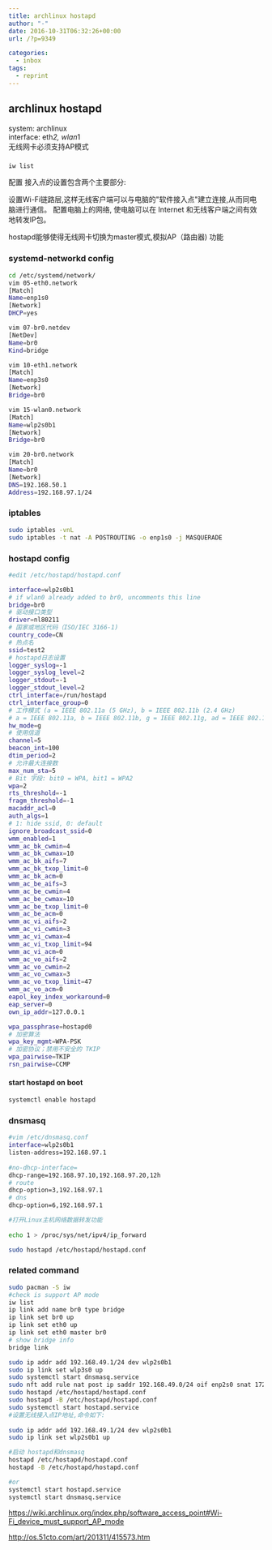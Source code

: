 ```yaml
---
title: archlinux hostapd
author: "-"
date: 2016-10-31T06:32:26+00:00
url: /?p=9349

categories:
  - inbox
tags:
  - reprint
---
```

## archlinux hostapd

system: archlinux  
interface: eth*2, wlan*1  
无线网卡必须支持AP模式  
### 
    iw list


配置
接入点的设置包含两个主要部分:

设置Wi-Fi链路层,这样无线客户端可以与电脑的"软件接入点"建立连接,从而同电脑进行通信。
配置电脑上的网络, 使电脑可以在 Internet 和无线客户端之间有效地转发IP包。

hostapd能够使得无线网卡切换为master模式,模拟AP（路由器) 功能

### systemd-networkd config
```bash
cd /etc/systemd/network/
vim 05-eth0.network
[Match]
Name=enp1s0
[Network]
DHCP=yes

vim 07-br0.netdev
[NetDev]
Name=br0
Kind=bridge

vim 10-eth1.network
[Match]
Name=enp3s0
[Network]
Bridge=br0

vim 15-wlan0.network
[Match]
Name=wlp2s0b1
[Network]
Bridge=br0

vim 20-br0.network
[Match]
Name=br0
[Network]
DNS=192.168.50.1
Address=192.168.97.1/24

```

### iptables
```bash
sudo iptables -vnL 
sudo iptables -t nat -A POSTROUTING -o enp1s0 -j MASQUERADE
```

### hostapd config
```bash
#edit /etc/hostapd/hostapd.conf

interface=wlp2s0b1
# if wlan0 already added to br0, uncomments this line
bridge=br0
# 驱动接口类型
driver=nl80211
# 国家或地区代码（ISO/IEC 3166-1) 
country_code=CN
# 热点名
ssid=test2
# hostapd日志设置
logger_syslog=-1
logger_syslog_level=2
logger_stdout=-1
logger_stdout_level=2
ctrl_interface=/run/hostapd
ctrl_interface_group=0
# 工作模式 (a = IEEE 802.11a (5 GHz), b = IEEE 802.11b (2.4 GHz)
# a = IEEE 802.11a, b = IEEE 802.11b, g = IEEE 802.11g, ad = IEEE 802.11ad (60 GHz)
hw_mode=g
# 使用信道
channel=5
beacon_int=100
dtim_period=2
# 允许最大连接数
max_num_sta=5
# Bit 字段: bit0 = WPA, bit1 = WPA2
wpa=2
rts_threshold=-1
fragm_threshold=-1
macaddr_acl=0
auth_algs=1
# 1: hide ssid, 0: default
ignore_broadcast_ssid=0
wmm_enabled=1
wmm_ac_bk_cwmin=4
wmm_ac_bk_cwmax=10
wmm_ac_bk_aifs=7
wmm_ac_bk_txop_limit=0
wmm_ac_bk_acm=0
wmm_ac_be_aifs=3
wmm_ac_be_cwmin=4
wmm_ac_be_cwmax=10
wmm_ac_be_txop_limit=0
wmm_ac_be_acm=0
wmm_ac_vi_aifs=2
wmm_ac_vi_cwmin=3
wmm_ac_vi_cwmax=4
wmm_ac_vi_txop_limit=94
wmm_ac_vi_acm=0
wmm_ac_vo_aifs=2
wmm_ac_vo_cwmin=2
wmm_ac_vo_cwmax=3
wmm_ac_vo_txop_limit=47
wmm_ac_vo_acm=0
eapol_key_index_workaround=0
eap_server=0
own_ip_addr=127.0.0.1

wpa_passphrase=hostapd0
# 加密算法
wpa_key_mgmt=WPA-PSK
# 加密协议；禁用不安全的 TKIP
wpa_pairwise=TKIP
rsn_pairwise=CCMP


```
#### start hostapd on boot
```bash
systemctl enable hostapd
```

### dnsmasq
```bash
#vim /etc/dnsmasq.conf
interface=wlp2s0b1
listen-address=192.168.97.1
  
#no-dhcp-interface=
dhcp-range=192.168.97.10,192.168.97.20,12h
# route
dhcp-option=3,192.168.97.1
# dns
dhcp-option=6,192.168.97.1

#打开Linux主机网络数据转发功能
  
echo 1 > /proc/sys/net/ipv4/ip_forward 

sudo hostapd /etc/hostapd/hostapd.conf
```

### related command
```bash
sudo pacman -S iw
#check is support AP mode
iw list
ip link add name br0 type bridge
ip link set br0 up
ip link set eth0 up
ip link set eth0 master br0
# show bridge info
bridge link

sudo ip addr add 192.168.49.1/24 dev wlp2s0b1
sudo ip link set wlp3s0 up
sudo systemctl start dnsmasq.service
sudo nft add rule nat post ip saddr 192.168.49.0/24 oif enp2s0 snat 172.16.xxx.xxx
sudo hostapd /etc/hostapd/hostapd.conf
sudo hostapd -B /etc/hostapd/hostapd.conf
sudo systemctl start hostapd.service 
#设置无线接入点IP地址,命令如下: 
  
sudo ip addr add 192.168.49.1/24 dev wlp2s0b1  
sudo ip link set wlp2s0b1 up

#启动 hostapd和dnsmasq
hostapd /etc/hostapd/hostapd.conf
hostapd -B /etc/hostapd/hostapd.conf

#or  
systemctl start hostapd.service
systemctl start dnsmasq.service 
```

https://wiki.archlinux.org/index.php/software_access_point#Wi-Fi_device_must_support_AP_mode
  
http://os.51cto.com/art/201311/415573.htm